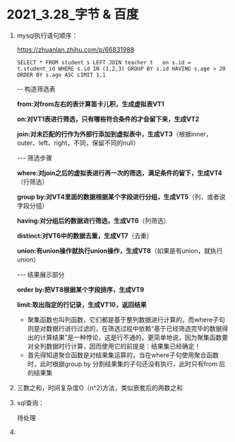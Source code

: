 # 2021_3.28_字节 & 百度

1. mysql执行语句顺序：

   https://zhuanlan.zhihu.com/p/66831988

   ```mysql
   SELECT * FROM student s LEFT JOIN teacher t   on s.id = t.student_id WHERE s.id IN (1,2,3) GROUP BY s.id HAVING s.age > 20  ORDER BY s.age ASC LIMIT 1,1
   ```

   -- 构造筛选表

   **from:对from左右的表计算笛卡儿积，生成虚拟表VT1**

   **on:对VT1表进行筛选，只有哪些符合条件的才会留下来，生成VT2**

   **join:对未匹配的行作为外部行添加到虚拟表中，生成VT3**（根据inner， outer、left、right，不同，保留不同的null）

   --- 筛选步骤

   **where:对join之后的虚拟表进行再一次的筛选，满足条件的留下，生成VT4**（行筛选）

   **group by:对VT4里面的数据根据某个字段进行分组，生成VT5**（列，或者说字段分组）

   **having:对分组后的数据进行筛选，生成VT6**（列筛选）

   **distinct:对VT6中的数据去重，生成VT7**（去重）

   **union:有union操作就执行union操作，生成VT8**（如果是有union，就执行union）

   --- 结果展示部分

   **order by:把VT8根据某个字段排序，生成VT9**

   **limit:取出指定的行记录，生成VT10，返回结果**

   * 聚集函数也叫列函数，它们都是基于整列数据进行计算的，而where子句则是对数据行进行过滤的，在筛选过程中依赖“基于已经筛选完毕的数据得出的计算结果”是一种悖论，这是行不通的。更简单地说，因为聚集函数要对全列数据时行计算，因而使用它的前提是：结果集已经确定！
   * 首先得知道聚合函数是对结果集运算的，当在where子句使用聚合函数时，此时根据group by 分割结果集的子句还没有执行，此时只有from 后的结果集

2. 三数之和，时间复杂度O（n^2)方法，类似嵌套后的两数之和

3. sql查询：

   待处理

4. 

